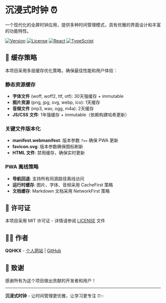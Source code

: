 # 沉浸式时钟 ⏰

一个现代化的全屏时钟应用，提供多种时间管理模式，具有优雅的界面设计和丰富的功能特性。

[![Version](https://img.shields.io/badge/version-3.3.6-blue.svg)](https://github.com/QQHKX/immersive-clock)
[![License](https://img.shields.io/badge/license-MIT-green.svg)](LICENSE)
[![React](https://img.shields.io/badge/React-18.2.0-61dafb.svg)](https://reactjs.org/)
[![TypeScript](https://img.shields.io/badge/TypeScript-4.9.3-blue.svg)](https://www.typescriptlang.org/)

## 🚀 缓存策略

本项目采用多层缓存优化策略，确保最佳性能和用户体验：

### 静态资源缓存
- **字体文件** (woff, woff2, ttf, otf): 30天强缓存 + immutable
- **图片资源** (png, jpg, svg, webp, ico): 1天缓存
- **音频文件** (mp3, wav, ogg, m4a): 2天缓存
- **JS/CSS 文件**: 1年强缓存 + immutable（依赖构建哈希更新）

### 关键文件版本化
- **manifest.webmanifest**: 版本参数 `?v=` 确保 PWA 更新
- **favicon.svg**: 版本参数确保图标刷新
- **HTML 文件**: 禁用缓存，确保实时更新

### PWA 离线策略
- **导航回退**: 支持所有同源路径离线访问
- **运行时缓存**: 图片、字体、音频采用 CacheFirst 策略
- **文档缓存**: Markdown 文档采用 NetworkFirst 策略

## 📄 许可证

本项目采用 MIT 许可证 - 详情请参阅 [LICENSE](LICENSE) 文件

## 👨‍💻 作者

**QQHKX** - [个人网站](https://qqhkx.com) | [GitHub](https://github.com/QQHKX)

## 🙏 致谢

感谢所有为这个项目做出贡献的开发者和用户！

---

**沉浸式时钟** - 让时间管理更优雅，让学习更专注 ⏰✨
